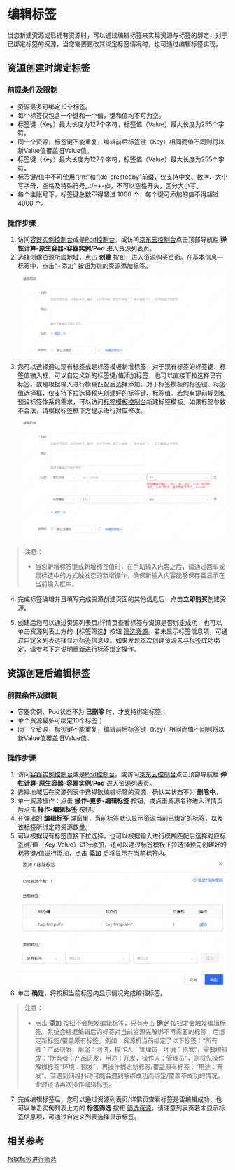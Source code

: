 # 编辑标签
当您新建资源或已拥有资源时，可以通过编辑标签来实现资源与标签的绑定，对于已绑定标签的资源，当您需要更改其绑定标签情况时，也可通过编辑标签实现。

## 资源创建时绑定标签

### 前提条件及限制
* 资源最多可绑定10个标签。
* 每个标签仅包含一个键和一个值，键和值均不可为空。
* 标签键（Key）最大长度为127个字符，标签值（Value）最大长度为255个字符。
* 同一个资源，标签键不能重复，编辑前后标签键（Key）相同而值不同则将以新Value值覆盖旧Value值。
* 标签键（Key）最大长度为127个字符，标签值（Value）最大长度为255个字符。
* 标签键/值中不可使用“jrn:”和“jdc-createdby”前缀，仅支持中文、数字、大小写字母、空格及特殊符号_.:/=+-@，不可以空格开头，区分大小写。
* 每个主账号下，标签键总数不得超过 1000 个，每个键可添加的值不得超过 4000 个。

### 操作步骤

1. 访问[容器实例控制台]( https://cns-console.jdcloud.com/host/container/list)或是[Pod控制台]( https://cns-console.jdcloud.com/host/pod/list)。或访问[京东云控制台](https://console.jdcloud.com)点击顶部导航栏 **弹性计算-原生容器-容器实例/Pod** 进入资源列表页。
2. 选择创建资源所属地域，点击 **创建** 按钮，进入资源购买页面。在基本信息—标签中，点击“+添加” 按钮为您的资源添加标签。<br> ![](../../../../../image/Native-Container/nc.pod-tag-create.png)
3. 您可以选择通过现有标签或是标签模板新增标签，对于现有标签的标签键、标签值输入框，可以自定义新的标签键/值添加标签，也可以直接下拉选择已有标签，或是根据输入进行模糊匹配后选择添加。对于标签模板的标签键、标签值选择框，仅支持下拉选择预先创建好的标签键、标签值。若您有提前规划和预设标签体系的需求，可以访问[标签模板控制台](https://tagservice-console.jdcloud.com/template-tag)新建标签模板。如果标签参数不合法，请根据标签框下方提示进行对应修改。![](../../../../../image/Native-Container/nc.pod-tag-create02.png)

>注意：
>* 当您新增标签键或新增标签值时，在手动输入内容之后，请通过回车或鼠标选中的方式触发您的新增操作，确保新输入内容能够保存且显示在当前输入框中。

4. 完成标签编辑并且填写完成资源创建页面的其他信息后，点击**立即购买**创建资源。<br>

5. 创建后您可以通过资源列表页/详情页查看标签与资源是否绑定成功，也可以单击资源列表上方的【标签筛选】按钮 [筛选资源](Filter-by-Tag.md)。若未显示标签信息项，可通过自定义列表选择显示标签信息项。如果发现本次创建资源未与标签成功绑定，请参考下方说明重新进行标签绑定操作。

## 资源创建后编辑标签
<div id="user-content-1"></div>

### 前提条件及限制
* 容器实例、Pod状态不为 **已删除** 时，才支持绑定标签；
* 单个资源最多可绑定10个标签；
* 同一个资源，标签键不能重复，编辑前后标签键（Key）相同而值不同则将以新Value值覆盖旧Value值。

### 操作步骤

1. 访问[容器实例控制台]( https://cns-console.jdcloud.com/host/container/list)或是[Pod控制台]( https://cns-console.jdcloud.com/host/pod/list)。或访问[京东云控制台](https://console.jdcloud.com)点击顶部导航栏 **弹性计算-原生容器-容器实例/Pod** 进入资源列表页。
2. 选择地域后在资源列表中选择欲编辑标签的资源，确认其状态不为 **删除中**。
3. 单一资源操作：点击 **操作-更多-编辑标签** 按钮，或点击资源名称进入详情页后点击 **操作-编辑标签** 按钮。
4. 在弹出的 **编辑标签** 弹窗里，当前标签默认显示资源当前已绑定的标签，以及该标签所绑定的资源数量。
5. 可以根据现有标签直接下拉选择，也可以根据输入进行模糊匹配后选择对应标签键/值（Key-Value）进行添加，还可以通过标签模板下拉选择预先创建好的标签键/值进行添加，点击 **添加** 后将显示在当前标签内。<br> ![](../../../../../image/dh/dh-tag-edit.png)
6. 单击 **确定**，将按照当前标签内显示情况完成编辑标签。

>注意：
>* 点击 **添加** 按钮不会触发编辑标签，只有点击 **确定** 按钮才会触发编辑标签。系统会根据编辑后的标签对当前资源先解绑不再需要的标签，后绑定新标签/覆盖原有标签。例如：资源机当前绑定了以下标签：“所有者：产品研发，用途：测试，操作人：管理员，环境：预发”，需要编辑成：“所有者：产品研发，用途：开发，操作人：管理员”，则将先操作解绑标签“环境：预发”，再操作绑定新标签/覆盖原有标签：“用途：开发”。若遇到网络抖动可能会遇到解绑成功而绑定/覆盖不成功的情况，此时还请再次操作编辑标签。

7. 完成编辑标签后，您可以通过资源列表页/详情页查看标签是否编辑成功，也可以单击实例列表上方的 **标签筛选** 按钮 [筛选资源](Filter-by-Tag.md)。请注意列表页若未显示标签信息项，可通过自定义列表选择显示标签。

## 相关参考
[根据标签进行筛选](Filter-by-Tag.md)





